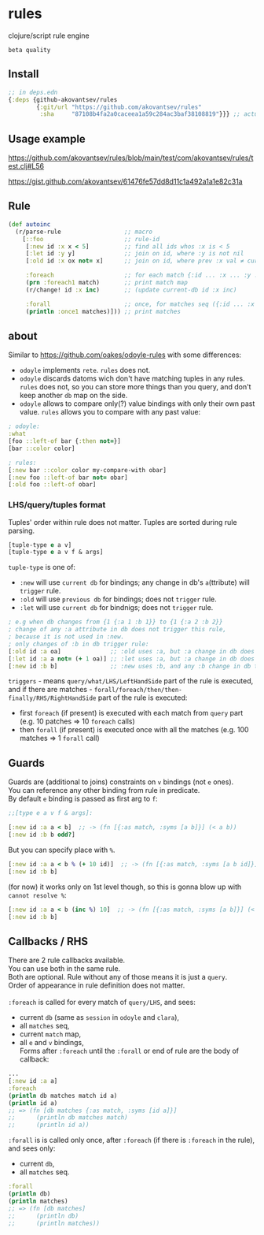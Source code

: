 # rules
clojure/script rule engine

```
beta quality
```
## Install
```clojure
;; in deps.edn
{:deps {github-akovantsev/rules
        {:git/url "https://github.com/akovantsev/rules"
         :sha     "87108b4fa2a0caceea1a59c284ac3baf38108819"}}} ;; actual sha
```


## Usage example
https://github.com/akovantsev/rules/blob/main/test/com/akovantsev/rules/test.clj#L56

https://gist.github.com/akovantsev/61476fe57dd8d11c1a492a1a1e82c31a

## Rule

```clojure
(def autoinc
  (r/parse-rule                  ;; macro
    [::foo                       ;; rule-id
     [:new id :x x < 5]          ;; find all ids whos :x is < 5
     [:let id :y y]              ;; join on id, where :y is not nil
     [:old id :x ox not= x]      ;; join on id, where prev :x val ≠ curr :x val

     :foreach                    ;; for each match {:id ... :x ... :y ...}:
     (prn :foreach1 match)       ;; print match map
     (r/change! id :x inc)       ;; (update current-db id :x inc)

     :forall                     ;; once, for matches seq ({:id ... :x ... :y ...} ...):
     (println :once1 matches)])) ;; print matches
```

## about

Similar to https://github.com/oakes/odoyle-rules with some differences:
- `odoyle` implements `rete`. `rules` does not.
- `odoyle` discards datoms wich don't have matching tuples in any rules.
`rules` does not, so you can store more things than you query,
and don't keep another `db` map on the side.
- `odoyle` allows to compare only(?) value bindings with only their own past value.
`rules` allows you to compare with any past value:
```clojure
; odoyle:
:what
[foo ::left-of bar {:then not=}]
[bar ::color color]

; rules:
[:new bar ::color color my-compare-with obar]
[:new foo ::left-of bar not= obar]
[:old foo ::left-of obar]
```

### LHS/query/tuples format
Tuples' order within rule does not matter. Tuples are sorted during rule parsing.
```clojure
[tuple-type e a v]
[tuple-type e a v f & args]
```
`tuple-type` is one of:
  - `:new` will use `current db` for bindings; any change in db's `a`(ttribute) will `trigger` rule.
  - `:old` will use `previous db` for bindings; does not `trigger` rule.
  - `:let` will use `current db` for bindnigs; does not `trigger` rule.

```clojure
; e.g when db changes from {1 {:a 1 :b 1}} to {1 {:a 2 :b 2}}
; change of any :a attribute in db does not trigger this rule,
; because it is not used in :new.
; only changes of :b in db trigger rule:
[:old id :a oa]              ;; :old uses :a, but :a change in db does not trigger rule
[:let id :a a not= (+ 1 oa)] ;; :let uses :a, but :a change in db does not trigger rule
[:new id :b b]               ;; :new uses :b, and any :b change in db triggers the rule
```

`triggers` - means `query/what/LHS/LeftHandSide` part of the rule is executed,
and if there are matches - `forall/foreach/then/then-finally/RHS/RightHandSide` part of the rule is executed:
- first `foreach` (if present) is executed with each match from `query` part (e.g. 10 patches => 10 `foreach` calls)
- then `forall` (if present) is executed once with all the matches (e.g. 100 matches => 1 `forall` call)

## Guards
Guards are (additional to joins) constraints on `v` bindings (not `e` ones).
<br>You can reference any other binding from rule in predicate.
<br>By default `e` binding is passed as first arg to `f`:
```clojure
;;[type e a v f & args]:

[:new id :a a < b]  ;; -> (fn [{:as match, :syms [a b]}] (< a b))
[:new id :b b odd?]
```
But you can specify place with `%`.
```clojure
[:new id :a a < b % (+ 10 id)]  ;; -> (fn [{:as match, :syms [a b id]}] (< b a (+ 10 id))
[:new id :b b]
```
(for now) it works only on 1st level though, so this is gonna blow up with `cannot resolve %`:
```clojure
[:new id :a a < b (inc %) 10]  ;; -> (fn [{:as match, :syms [a b]}] (< a b (inc %) 10))
[:new id :b b]
```

## Callbacks / RHS

There are 2 rule callbacks available.
<br>You can use both in the same rule.
<br>Both are optional. Rule without any of those means it is just a `query`.
<br>Order of appearance in rule definition does not matter.
<br><br>`:foreach` is called for every match of `query/LHS`, and sees:
- current `db` (same as `session` in `odoyle` and `clara`),
- all `matches` seq,
- current `match` map,
- all `e` and `v` bindings,
<br>Forms after `:foreach` until the `:forall` or end of rule are the body of callback: 
```clojure
...
[:new id :a a]
:foreach
(println db matches match id a)
(println id a)
;; => (fn [db matches {:as match, :syms [id a]}]
;;      (println db matches match)
;;      (println id a))
```

`:forall` is is called only once, after `:foreach` (if there is `:foreach` in the rule), and sees only:
- current `db`,
- all `matches` seq.
```clojure
:forall
(println db)
(println matches)
;; => (fn [db matches]
;;      (println db)
;;      (println matches))
```